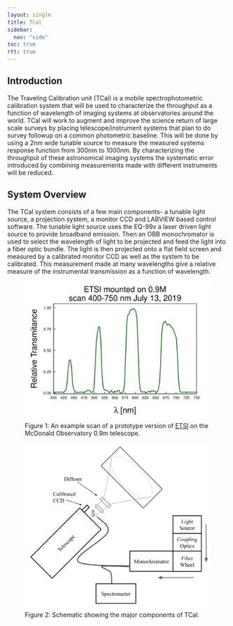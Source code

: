 ```yaml
---
layout: single
title: TCal
sidebar:
  nav: "side"
toc: true
rtt: true
---
```

## Introduction
The Traveling Calibration unit (TCal) is a mobile spectrophotometric calibration system that will be used to characterize the throughput as a function of wavelength of imaging systems at observatories around the world. TCal will work to augment and improve the science return of large scale surveys by placing telescope/instrument systems that plan to do survey followup on a common photometric baseline. This will be done by using a 2nm wide tunable source to measure the measured systems response function from 300nm to 1000nm. By characterizing the throughput of these astronomical imaging systems the systematic error introduced by combining measurements made with different instruments will be reduced.

## System Overview
The TCal system consists of a few main components- a tunable light source, a projection system, a monitor CCD and LABVIEW based control software. The tunable light source uses the EQ-99x a laser driven light source to provide broadband emission. Then an OBB monochromator is used to select the wavelength of light to be projected and feed the light into a fiber optic bundle. The light is then projected onto a flat field screen and measured by a calibrated monitor CCD as well as the system to be calibrated. This measurement made at many wavelengths give a relative measure of the instrumental transmission as a function of wavelength. 

<figure>
  <a href="/instruments/assets/tcal/190630_etsi_scan_smoothed.png" target="_blank"><img src="/instruments/assets/tcal/190630_etsi_scan_smoothed.png" alt="etsi scan"></a>
  <figcaption>Figure 1: An example scan of a prototype version of <a href="/instruments/etsi">ETSI</a> on the McDonald Observatory 0.9m telescope.</figcaption>
</figure>

<figure>
  <a href="/instruments/assets/tcal/schematic.png" target="_blank"><img src="/instruments/assets/tcal/schematic.png" alt="schematic"></a>
  <figcaption>Figure 2: Schematic showing the major components of TCal.</figcaption>
</figure>